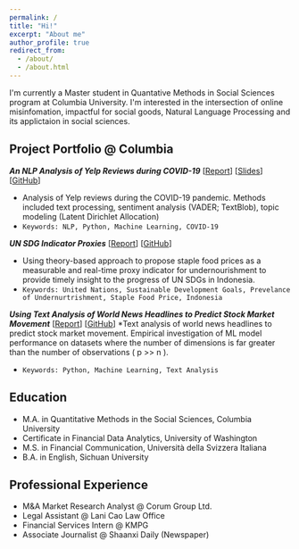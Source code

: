 ```yaml
---
permalink: /
title: "Hi!"
excerpt: "About me"
author_profile: true
redirect_from: 
  - /about/
  - /about.html
---
```




I'm currently a Master student in Quantative Methods in Social Sciences program at Columbia University. I'm interested in the intersection of online misinfomation, impactful for social goods, Natural Language Processing and its applictaion in social sciences. 

## Project Portfolio @ Columbia 

***An NLP Analysis of Yelp Reviews during COVID-19*** \[[Report](https://github.com/r-o-s-h-a-n/semisupervisedFL/raw/master/Capstone%20Report.pdf)\] \[[Slides](https://github.com/r-o-s-h-a-n/semisupervisedFL/raw/master/Final%20Presentation.pdf)\] \[[GitHub](https://github.com/r-o-s-h-a-n/semisupervisedFL)\]
* Analysis of Yelp reviews during the COVID-19 pandemic. Methods included text processing, sentiment analysis (VADER; TextBlob), topic modeling (Latent Dirichlet Allocation)
* `Keywords: NLP, Python, Machine Learning, COVID-19`

***UN SDG Indicator Proxies*** \[[Report](https://github.com/geoffreyli/reddit-cmv/raw/master/report.pdf)\] \[[GitHub](https://github.com/geoffreyli/reddit-cmv)\]
* Using theory-based approach to propose staple food prices as a measurable and real-time proxy indicator for undernourishment to  provide timely insight to the progress of UN SDGs in Indonesia.
* `Keywords: United Nations, Sustainable Development Goals, Prevelance of Undernurtrishment, Staple Food Price, Indonesia`

***Using Text Analysis of World News Headlines to Predict Stock Market Movement*** \[[Report](https://github.com/geoffreyli/ArtNet/raw/master/doc/Project%20Final%20Report.pdf)\] \[[GitHub](https://github.com/geoffreyli/ArtNet)\]
*Text analysis of world news headlines to predict stock market movement. Empirical investigation of ML model performance on datasets where the number of dimensions is far greater than the number of observations ( p >> n ). 
* `Keywords: Python, Machine Learning, Text Analysis`


## Education
* M.A. in Quantitative Methods in the Social Sciences, Columbia University
* Certificate in Financial Data Analytics, University of Washington
* M.S. in Financial Communication, Università della Svizzera Italiana 
* B.A. in English, Sichuan University


## Professional Experience
* M&A Market Research Analyst @ Corum Group Ltd. 
* Legal Assistant @ Lani Cao Law Office
* Financial Services Intern @ KMPG
* Associate Journalist @ Shaanxi Daily (Newspaper)




